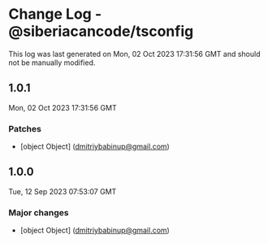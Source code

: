 # Change Log - @siberiacancode/tsconfig

This log was last generated on Mon, 02 Oct 2023 17:31:56 GMT and should not be manually modified.

<!-- Start content -->

## 1.0.1

Mon, 02 Oct 2023 17:31:56 GMT

### Patches

- [object Object] (dmitriybabinup@gmail.com)

## 1.0.0

Tue, 12 Sep 2023 07:53:07 GMT

### Major changes

- [object Object] (dmitriybabinup@gmail.com)
